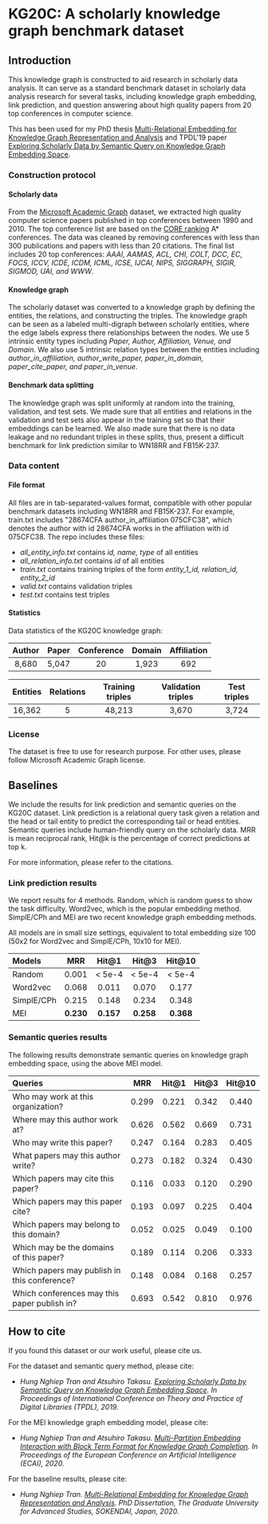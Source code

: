 # KG20C: A scholarly knowledge graph benchmark dataset

## Introduction

This knowledge graph is constructed to aid research in scholarly data analysis. It can serve as a standard benchmark dataset in scholarly data analysis research for several tasks, including knowledge graph embedding, link prediction, and question answering about high quality papers from 20 top conferences in computer science.

This has been used for my PhD thesis [Multi-Relational Embedding for Knowledge Graph Representation and Analysis](https://ir.soken.ac.jp/?action=pages_view_main&active_action=repository_view_main_item_detail&item_id=6334&item_no=1&page_id=29&block_id=155) and TPDL'19 paper [Exploring Scholarly Data by Semantic Query on Knowledge Graph Embedding Space](https://arxiv.org/abs/1909.08191). 

### Construction protocol
#### Scholarly data
From the [Microsoft Academic Graph](https://academic.microsoft.com/) dataset, we extracted high quality computer science papers published in top conferences between 1990 and 2010. The top conference list are based on the [CORE ranking](http://portal.core.edu.au/conf-ranks/) A* conferences. The data was cleaned by removing conferences with less than 300 publications and papers with less than 20 citations. The final list includes 20 top conferences: *AAAI, AAMAS, ACL, CHI, COLT, DCC, EC, FOCS, ICCV, ICDE, ICDM, ICML, ICSE, IJCAI, NIPS, SIGGRAPH, SIGIR, SIGMOD, UAI, and WWW*.

#### Knowledge graph
The scholarly dataset was converted to a knowledge graph by defining the entities, the relations, and constructing the triples. The knowledge graph can be seen as a labeled multi-digraph between scholarly entities, where the edge labels express there relationships between the nodes. We use 5 intrinsic entity types including *Paper, Author, Affiliation, Venue, and Domain*. We also use 5 intrinsic relation types between the entities including *author\_in\_affiliation, author\_write\_paper, paper\_in\_domain, paper\_cite\_paper, and paper\_in\_venue*.

#### Benchmark data splitting
The knowledge graph was split uniformly at random into the training, validation, and test sets. We made sure that all entities and relations in the validation and test sets also appear in the training set so that their embeddings can be learned. We also made sure that there is no data leakage and no redundant triples in these splits, thus, present a difficult benchmark for link prediction similar to WN18RR and FB15K-237.

### Data content
#### File format
All files are in tab-separated-values format, compatible with other popular benchmark datasets including WN18RR and FB15K-237. For example, train.txt includes "28674CFA	author_in_affiliation	075CFC38", which denotes the author with id 28674CFA works in the affiliation with id 075CFC38. The repo includes these files:
- *all_entity_info.txt* contains *id, name, type* of all entities
- *all_relation_info.txt* contains *id* of all entities
- *train.txt* contains training triples of the form *entity_1_id, relation_id, entity_2_id*
- *valid.txt* contains validation triples
- *test.txt* contains test triples

#### Statistics
Data statistics of the KG20C knowledge graph:

Author | Paper | Conference | Domain | Affiliation
:---: | :---: | :---: | :---: | :---:
8,680 | 5,047 | 20 | 1,923 | 692

Entities | Relations | Training triples | Validation triples | Test triples
:---: | :---: | :---: | :---: | :---:
16,362 | 5 | 48,213 | 3,670 | 3,724

### License
The dataset is free to use for research purpose. For other uses, please follow Microsoft Academic Graph license.

## Baselines
We include the results for link prediction and semantic queries on the KG20C dataset. Link prediction is a relational query task given a relation and the head or tail entity to predict the corresponding tail or head entities. Semantic queries include human-friendly query on the scholarly data. MRR is mean reciprocal rank, Hit@k is the percentage of correct predictions at top k. 

For more information, please refer to the citations.

### Link prediction results
We report results for 4 methods. Random, which is random guess to show the task difficulty. Word2vec, which is the popular embedding method. SimplE/CPh and MEI are two recent knowledge graph embedding methods. 

All models are in small size settings, equivalent to total embedding size 100 (50x2 for Word2vec and SimplE/CPh, 10x10 for MEI).

Models | MRR | Hit@1 | Hit@3 | Hit@10
:--- | :---: | :---: | :---: | :---:
Random | 0.001 | < 5e-4 | < 5e-4 | < 5e-4
Word2vec | 0.068 | 0.011 | 0.070 | 0.177
SimplE/CPh | 0.215 | 0.148 | 0.234 | 0.348
MEI | **0.230** | **0.157** | **0.258** | **0.368**

### Semantic queries results
The following results demonstrate semantic queries on knowledge graph embedding space, using the above MEI model.

Queries | MRR | Hit@1 | Hit@3 | Hit@10
:--- | :---: | :---: | :---: | :---:
Who may work at this organization? | 0.299 | 0.221 | 0.342 | 0.440
Where may this author work at? | 0.626 | 0.562 | 0.669 | 0.731
Who may write this paper? | 0.247 | 0.164 | 0.283 | 0.405
What papers may this author write? | 0.273 | 0.182 | 0.324 | 0.430
Which papers may cite this paper? | 0.116 | 0.033 | 0.120 | 0.290
Which papers may this paper cite? | 0.193 | 0.097 | 0.225 | 0.404
Which papers may belong to this domain? | 0.052 | 0.025 | 0.049 | 0.100
Which may be the domains of this paper? | 0.189 | 0.114 | 0.206 | 0.333
Which papers may publish in this conference? | 0.148 | 0.084 | 0.168 | 0.257
Which conferences may this paper publish in? | 0.693 | 0.542 | 0.810 | 0.976

## How to cite
If you found this dataset or our work useful, please cite us.

For the dataset and semantic query method, please cite:
- *Hung Nghiep Tran and Atsuhiro Takasu. <a href="https://arxiv.org/abs/1909.08191" target="_blank">Exploring Scholarly Data by Semantic Query on Knowledge Graph Embedding Space</a>. In Proceedings of International Conference on Theory and Practice of Digital Libraries (TPDL), 2019.*

For the MEI knowledge graph embedding model, please cite:
- *Hung Nghiep Tran and Atsuhiro Takasu. <a href="https://arxiv.org/abs/2006.16365" target="_blank">Multi-Partition Embedding Interaction with Block Term Format for Knowledge Graph Completion</a>. In Proceedings of the European Conference on Artificial Intelligence (ECAI), 2020.*

For the baseline results, please cite:
- *Hung Nghiep Tran. <a href="https://ir.soken.ac.jp/?action=pages_view_main&active_action=repository_view_main_item_detail&item_id=6334&item_no=1&page_id=29&block_id=155" target="_blank">Multi-Relational Embedding for Knowledge Graph Representation and Analysis</a>. PhD Dissertation, The Graduate University for Advanced Studies, SOKENDAI, Japan, 2020.*  

